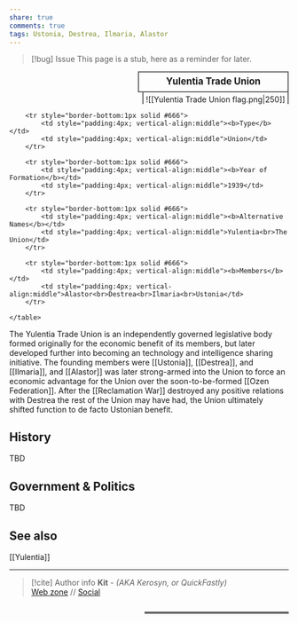 ```yaml
---
share: true
comments: true
tags: Ustonia, Destrea, Ilmaria, Alastor
---
```

> [!bug] Issue
> This page is a stub, here as a reminder for later.

<div>
  <span style="float:right; width:260px; margin-left:14px; border:2px solid #666; line-height:1.5; font-size:larger; font-weight:bold; text-align:center; padding:4px">Yulentia Trade Union</span>
  </div>

  <span style="float:right; clear:right; width:260px; margin-left:14px; border-left:2px solid #666; border-right:2px solid #666; border-collapse:collapse; text-align:center; padding-top:4px">![[Yulentia Trade Union flag.png|250]]</span>

  <div class="" style="float:right; clear:right">
    <table class="" style="float:right; clear:right; width:260px; margin-left:14px; margin-bottom:7px; border:2px solid #666; border-collapse:collapse; line-height:1.5; font-size:small">
		
		<tr style="border-bottom:1px solid #666">
			<td style="padding:4px; vertical-align:middle"><b>Type</b></td>
			<td style="padding:4px; vertical-align:middle">Union</td>
		</tr>
		
		<tr style="border-bottom:1px solid #666">
			<td style="padding:4px; vertical-align:middle"><b>Year of Formation</b></td>
			<td style="padding:4px; vertical-align:middle">1939</td>
		</tr>
  
		<tr style="border-bottom:1px solid #666">
			<td style="padding:4px; vertical-align:middle"><b>Alternative Names</b></td>
			<td style="padding:4px; vertical-align:middle">Yulentia<br>The Union</td>
		</tr>
  
		<tr style="border-bottom:1px solid #666">
			<td style="padding:4px; vertical-align:middle"><b>Members</b></td>
			<td style="padding:4px; vertical-align:middle">Alastor<br>Destrea<br>Ilmaria<br>Ustonia</td>
		</tr>
	
    </table>
  </div>

The Yulentia Trade Union is an independently governed legislative body formed originally for the economic benefit of its members, but later developed further into becoming an technology and intelligence sharing initiative. The founding members were [[Ustonia]], [[Destrea]], and [[Ilmaria]], and [[Alastor]] was later strong-armed into the Union to force an economic advantage for the Union over the soon-to-be-formed [[Ozen Federation]]. After the [[Reclamation War]] destroyed any positive relations with Destrea the rest of the Union may have had, the Union ultimately shifted function to de facto Ustonian benefit.

## History

TBD

## Government & Politics

TBD

## See also

[[Yulentia]]

-----
> [!cite] Author info
> **Kit** - *(AKA Kerosyn, or QuickFastly)*\
> [Web zone](https://kerosyn.link) // [Social](https://m.tripulse.link/@kit)